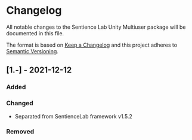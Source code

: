 # Changelog

All notable changes to the Sentience Lab Unity Multiuser package will be documented in this file.

The format is based on [Keep a Changelog](http://keepachangelog.com/en/1.0.0/)
and this project adheres to [Semantic Versioning](http://semver.org/spec/v2.0.0.html).


## [1.-] - 2021-12-12

### Added

### Changed

- Separated from SentienceLab framework v1.5.2

### Removed

